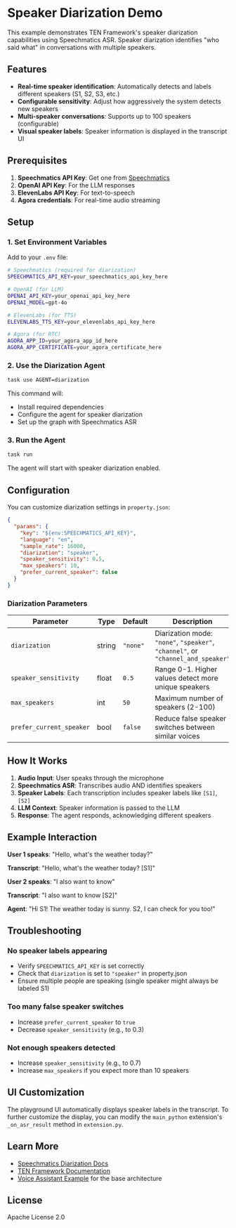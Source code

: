 # Speaker Diarization Demo

This example demonstrates TEN Framework's speaker diarization capabilities using Speechmatics ASR. Speaker diarization identifies "who said what" in conversations with multiple speakers.

## Features

- **Real-time speaker identification**: Automatically detects and labels different speakers (S1, S2, S3, etc.)
- **Configurable sensitivity**: Adjust how aggressively the system detects new speakers
- **Multi-speaker conversations**: Supports up to 100 speakers (configurable)
- **Visual speaker labels**: Speaker information is displayed in the transcript UI

## Prerequisites

1. **Speechmatics API Key**: Get one from [Speechmatics](https://www.speechmatics.com/)
2. **OpenAI API Key**: For the LLM responses
3. **ElevenLabs API Key**: For text-to-speech
4. **Agora credentials**: For real-time audio streaming

## Setup

### 1. Set Environment Variables

Add to your `.env` file:

```bash
# Speechmatics (required for diarization)
SPEECHMATICS_API_KEY=your_speechmatics_api_key_here

# OpenAI (for LLM)
OPENAI_API_KEY=your_openai_api_key_here
OPENAI_MODEL=gpt-4o

# ElevenLabs (for TTS)
ELEVENLABS_TTS_KEY=your_elevenlabs_api_key_here

# Agora (for RTC)
AGORA_APP_ID=your_agora_app_id_here
AGORA_APP_CERTIFICATE=your_agora_certificate_here
```

### 2. Use the Diarization Agent

```bash
task use AGENT=diarization
```

This command will:
- Install required dependencies
- Configure the agent for speaker diarization
- Set up the graph with Speechmatics ASR

### 3. Run the Agent

```bash
task run
```

The agent will start with speaker diarization enabled.

## Configuration

You can customize diarization settings in `property.json`:

```json
{
  "params": {
    "key": "${env:SPEECHMATICS_API_KEY}",
    "language": "en",
    "sample_rate": 16000,
    "diarization": "speaker",
    "speaker_sensitivity": 0.5,
    "max_speakers": 10,
    "prefer_current_speaker": false
  }
}
```

### Diarization Parameters

| Parameter | Type | Default | Description |
|-----------|------|---------|-------------|
| `diarization` | string | `"none"` | Diarization mode: `"none"`, `"speaker"`, `"channel"`, or `"channel_and_speaker"` |
| `speaker_sensitivity` | float | `0.5` | Range 0-1. Higher values detect more unique speakers |
| `max_speakers` | int | `50` | Maximum number of speakers (2-100) |
| `prefer_current_speaker` | bool | `false` | Reduce false speaker switches between similar voices |

## How It Works

1. **Audio Input**: User speaks through the microphone
2. **Speechmatics ASR**: Transcribes audio AND identifies speakers
3. **Speaker Labels**: Each transcription includes speaker labels like `[S1]`, `[S2]`
4. **LLM Context**: Speaker information is passed to the LLM
5. **Response**: The agent responds, acknowledging different speakers

## Example Interaction

**User 1 speaks**: "Hello, what's the weather today?"

**Transcript**: "Hello, what's the weather today? [S1]"

**User 2 speaks**: "I also want to know"

**Transcript**: "I also want to know [S2]"

**Agent**: "Hi S1! The weather today is sunny. S2, I can check for you too!"

## Troubleshooting

### No speaker labels appearing

- Verify `SPEECHMATICS_API_KEY` is set correctly
- Check that `diarization` is set to `"speaker"` in property.json
- Ensure multiple people are speaking (single speaker might always be labeled S1)

### Too many false speaker switches

- Increase `prefer_current_speaker` to `true`
- Decrease `speaker_sensitivity` (e.g., to 0.3)

### Not enough speakers detected

- Increase `speaker_sensitivity` (e.g., to 0.7)
- Increase `max_speakers` if you expect more than 10 speakers

## UI Customization

The playground UI automatically displays speaker labels in the transcript. To further customize the display, you can modify the `main_python` extension's `_on_asr_result` method in `extension.py`.

## Learn More

- [Speechmatics Diarization Docs](https://docs.speechmatics.com/speech-to-text/features/diarization)
- [TEN Framework Documentation](https://doc.theten.ai)
- [Voice Assistant Example](../voice-assistant/) for the base architecture

## License

Apache License 2.0
